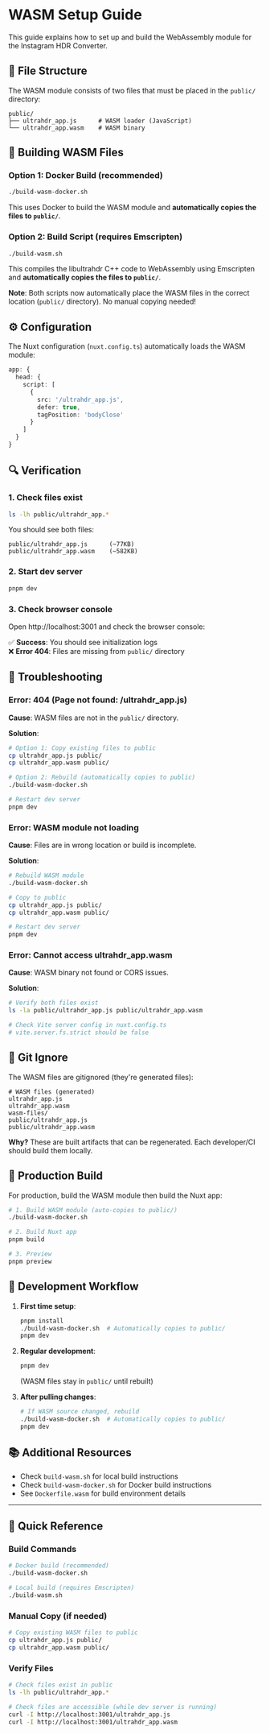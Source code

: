 # WASM Setup Guide

This guide explains how to set up and build the WebAssembly module for the Instagram HDR Converter.

## 📁 File Structure

The WASM module consists of two files that must be placed in the `public/` directory:

```
public/
├── ultrahdr_app.js      # WASM loader (JavaScript)
└── ultrahdr_app.wasm    # WASM binary
```

## 🔧 Building WASM Files

### Option 1: Docker Build (recommended)

```bash
./build-wasm-docker.sh
```

This uses Docker to build the WASM module and **automatically copies the files to `public/`**.

### Option 2: Build Script (requires Emscripten)

```bash
./build-wasm.sh
```

This compiles the libultrahdr C++ code to WebAssembly using Emscripten and **automatically copies the files to `public/`**.

**Note**: Both scripts now automatically place the WASM files in the correct location (`public/` directory). No manual copying needed!

## ⚙️ Configuration

The Nuxt configuration (`nuxt.config.ts`) automatically loads the WASM module:

```typescript
app: {
  head: {
    script: [
      {
        src: '/ultrahdr_app.js',
        defer: true,
        tagPosition: 'bodyClose'
      }
    ]
  }
}
```

## 🔍 Verification

### 1. Check files exist

```bash
ls -lh public/ultrahdr_app.*
```

You should see both files:
```
public/ultrahdr_app.js      (~77KB)
public/ultrahdr_app.wasm    (~582KB)
```

### 2. Start dev server

```bash
pnpm dev
```

### 3. Check browser console

Open http://localhost:3001 and check the browser console:

✅ **Success**: You should see initialization logs  
❌ **Error 404**: Files are missing from `public/` directory

## 🐛 Troubleshooting

### Error: 404 (Page not found: /ultrahdr_app.js)

**Cause**: WASM files are not in the `public/` directory.

**Solution**:
```bash
# Option 1: Copy existing files to public
cp ultrahdr_app.js public/
cp ultrahdr_app.wasm public/

# Option 2: Rebuild (automatically copies to public)
./build-wasm-docker.sh

# Restart dev server
pnpm dev
```

### Error: WASM module not loading

**Cause**: Files are in wrong location or build is incomplete.

**Solution**:
```bash
# Rebuild WASM module
./build-wasm-docker.sh

# Copy to public
cp ultrahdr_app.js public/
cp ultrahdr_app.wasm public/

# Restart dev server
pnpm dev
```

### Error: Cannot access ultrahdr_app.wasm

**Cause**: WASM binary not found or CORS issues.

**Solution**:
```bash
# Verify both files exist
ls -la public/ultrahdr_app.js public/ultrahdr_app.wasm

# Check Vite server config in nuxt.config.ts
# vite.server.fs.strict should be false
```

## 📝 Git Ignore

The WASM files are gitignored (they're generated files):

```gitignore
# WASM files (generated)
ultrahdr_app.js
ultrahdr_app.wasm
wasm-files/
public/ultrahdr_app.js
public/ultrahdr_app.wasm
```

**Why?** These are built artifacts that can be regenerated. Each developer/CI should build them locally.

## 🚀 Production Build

For production, build the WASM module then build the Nuxt app:

```bash
# 1. Build WASM module (auto-copies to public/)
./build-wasm-docker.sh

# 2. Build Nuxt app
pnpm build

# 3. Preview
pnpm preview
```

## 🔄 Development Workflow

1. **First time setup**:
   ```bash
   pnpm install
   ./build-wasm-docker.sh  # Automatically copies to public/
   pnpm dev
   ```

2. **Regular development**:
   ```bash
   pnpm dev
   ```
   (WASM files stay in `public/` until rebuilt)

3. **After pulling changes**:
   ```bash
   # If WASM source changed, rebuild
   ./build-wasm-docker.sh  # Automatically copies to public/
   pnpm dev
   ```

## 📚 Additional Resources

- Check `build-wasm.sh` for local build instructions
- Check `build-wasm-docker.sh` for Docker build instructions
- See `Dockerfile.wasm` for build environment details

---

## 🎯 Quick Reference

### Build Commands
```bash
# Docker build (recommended)
./build-wasm-docker.sh

# Local build (requires Emscripten)
./build-wasm.sh
```

### Manual Copy (if needed)
```bash
# Copy existing WASM files to public
cp ultrahdr_app.js public/
cp ultrahdr_app.wasm public/
```

### Verify Files
```bash
# Check files exist in public
ls -lh public/ultrahdr_app.*

# Check files are accessible (while dev server is running)
curl -I http://localhost:3001/ultrahdr_app.js
curl -I http://localhost:3001/ultrahdr_app.wasm
```

